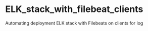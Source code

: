 # ELK_stack_with_filebeat_clients
Automating deployment ELK stack with Filebeats on clients for log
